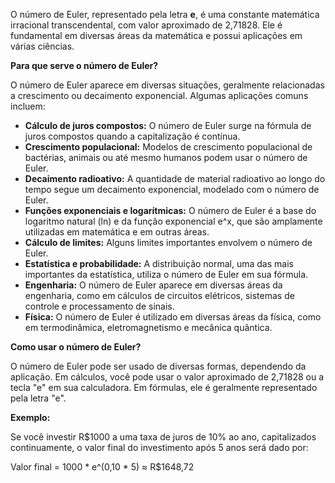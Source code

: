 O número de Euler, representado pela letra **e**, é uma constante matemática irracional transcendental, com valor aproximado de 2,71828. Ele é fundamental em diversas áreas da matemática e possui aplicações em várias ciências.

**Para que serve o número de Euler?**

O número de Euler aparece em diversas situações, geralmente relacionadas a crescimento ou decaimento exponencial. Algumas aplicações comuns incluem:

- **Cálculo de juros compostos:** O número de Euler surge na fórmula de juros compostos quando a capitalização é contínua.
- **Crescimento populacional:** Modelos de crescimento populacional de bactérias, animais ou até mesmo humanos podem usar o número de Euler.
- **Decaimento radioativo:** A quantidade de material radioativo ao longo do tempo segue um decaimento exponencial, modelado com o número de Euler.
- **Funções exponenciais e logarítmicas:** O número de Euler é a base do logaritmo natural (ln) e da função exponencial e^x, que são amplamente utilizadas em matemática e em outras áreas.
- **Cálculo de limites:** Alguns limites importantes envolvem o número de Euler.
- **Estatística e probabilidade:** A distribuição normal, uma das mais importantes da estatística, utiliza o número de Euler em sua fórmula.
- **Engenharia:** O número de Euler aparece em diversas áreas da engenharia, como em cálculos de circuitos elétricos, sistemas de controle e processamento de sinais.
- **Física:** O número de Euler é utilizado em diversas áreas da física, como em termodinâmica, eletromagnetismo e mecânica quântica.

**Como usar o número de Euler?**

O número de Euler pode ser usado de diversas formas, dependendo da aplicação. Em cálculos, você pode usar o valor aproximado de 2,71828 ou a tecla "e" em sua calculadora. Em fórmulas, ele é geralmente representado pela letra "e".

**Exemplo:**

Se você investir R$1000 a uma taxa de juros de 10% ao ano, capitalizados continuamente, o valor final do investimento após 5 anos será dado por:

Valor final = 1000 \* e^(0,10 \* 5) ≈ R$1648,72
